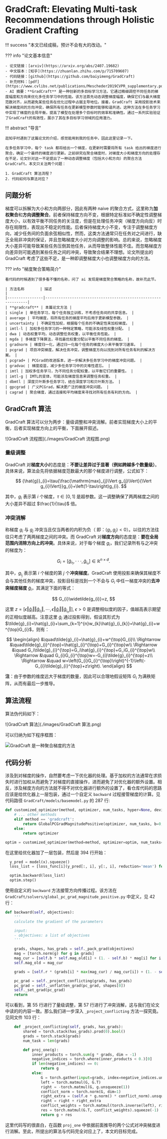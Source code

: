 # GradCraft: Elevating Multi-task Recommendations through Holistic Gradient Crafting

!!! success "本文已经成稿，预计不会有大的改动。"

??? info "论文基本信息"

    - 论文链接：[arxiv](https://arxiv.org/abs/2407.19682)
    - 中文版本：[知乎](https://zhuanlan.zhihu.com/p/715709607)
    - 代码链接：[github](https://github.com/baiyimeng/GradCraft)
    - 补充材料：[pdf](https://www.cvlibs.net/publications/Mescheder2019CVPR_supplementary.pdf)
    - AI 摘要：**GradCraft** 是一种创新的多目标学习方法，它通过精细调控不同任务的梯度幅度和方向来优化多任务学习中的性能。该方法首先动态调整梯度幅度，确保它们与最大梯度范数对齐，从而避免某些任务在优化过程中占据主导地位。接着，GradCraft 采用投影技术来解决梯度间的方向冲突，确保所有任务在更新模型参数时能够和谐共进。这种方法在多任务学习中实现了梯度的全局平衡，提高了模型在处理多个目标时的效率和准确性。通过一系列实验验证了GradCraft的有效性，展示了其在多目标学习领域的应用潜力。

!!! abstract "导言"

    逛知乎时遇到了这篇论文的介绍，感觉能用到我的任务中，因此这里记录一下。

    在多任务学习中，每个 task 都将给出一个梯度，在更新时需要将所有 task 给出的梯度进行聚合，确定一个最终的梯度进行更新。之前研究在聚合梯度时，对梯度大小和梯度方向的处理存在不足，论文针对这一不足提出了一种动态调整梯度（包括大小和方向）的聚合方法 GradCraft。本文只关注两个问题：

    1. GradCraft 算法流程？
    2. 代码如何与算法对应？

## 问题分析

梯度可以拆解为大小和方向两部分，因此有两种 naive 的聚合方式，这里称为**加权聚合**和**方向调整聚合**。前者保持梯度方向不变，根据特定标准如不确定性调整梯度大小，以有效平衡不同任务的关注度，但是在处理任务冲突（梯度方向向反）时存在局限性，表现出不稳定的性能。后者保持梯度大小不变，专注于调整梯度方向，减少任务间的负面余弦相似性，然而，这类方法通常只在任务对之间进行，缺乏全局非冲突的保证，并且忽略梯度大小对方向调整的影响。总的来说，忽略梯度大小差异可能导致某些任务压倒其他任务，从而导致整体性能不佳。而忽略梯度方向差异则可能遇到某些任务之间的冲突，导致聚合结果不理想。论文所提出的 GradCraft 考虑了这些不足，是一种即调整梯度大小也调整梯度方向的方法。

??? info "梯度聚合策略简介"

    看代码的时候遇到了很多看不懂的名称，问了 ai 发现是梯度聚合策略的名称，故补充此节。

    | 方法名称       | 描述                                                         |
    |----------------|--------------------------------------------------------------|
    | **gradcraft** | 本篇论文方法 |
    | single | 单任务学习，每个任务独立训练，不考虑任务间的共享信息。 |
    | average | 平均梯度，将所有任务的梯度平均后用于更新模型参数。 |
    | uncertainty | 不确定性加权，根据每个任务的不确定性来加权梯度。 |
    | imtl-l | 加权多任务学习的一种特定策略，可能涉及线性权重分配。 |
    | dwa | 动态权重平均，动态调整任务权重，以平衡任务性能。 |
    | mgda | 多梯度下降算法，寻找最优权重分配以平衡不同任务的梯度。 |
    | gradnorm | 梯度归一化，通过归一化每个任务的梯度大小来平衡学习速率。 |
    | pcgrad | 项目冲突梯度，解决任务冲突，调整梯度方向以找到对所有任务有利的解决方案。 |
    | pcgrad+ | PCGrad的改进版本，进一步解决多任务学习中的梯度冲突问题。 |
    | gradvac | 梯度疫苗，减少多任务学习中的灾难性遗忘。 |
    | imtl | 加权多任务学习，为不同任务分配权重，以平衡它们的重要性。 |
    | imtl-g | IMTL的变体，可能涉及梯度信息来调整任务权重。 |
    | dbmtl | 深度贝叶斯多任务学习，结合深度学习和贝叶斯方法。 |
    | gpcgrad | 广义PCGrad，解决更广泛的梯度冲突问题。 |
    | cagrad | 聚合梯度，通过连接和平均梯度来寻找对所有任务有利的方向。 |

## GradCraft 算法

GradCraft 算法可以分为两步：量级调整和冲突消解。前者实现梯度大小上的平衡，后者实现梯度方向上的平衡，下面展开叙述。

![GradCraft 流程图](./images/GradCraft 流程图.png)

### 量级调整

GradCraft 对**梯度大小**的态度是：**不要让差异过于显著（例如跨越多个数量级）**。具体来说，算法会先将依据梯度范数最大的那个梯度进行调整，公式如下：

$$
{\hat{g}}_{i}=\tau{\frac{\mathrm{max}_{j}\Vert g_{j}\Vert}{\Vert g_{i}\Vert}}g_{i}+\left(1-\tau\right)g_{i}.
$$

其中，$g_i$ 表示第 $i$ 个梯度，$\tau\in[0,1]$ 是超参数。这一调整确保了两两梯度之间的大小差异不超过 $\frac{1}{\tau}$ 倍。

### 冲突消解

称梯度 $g_i$ 与 $g_j$ 冲突当且仅当两者的内积为负（ 即：$\left<g_i,g_j\right> <0$）。以往的方法往往只考虑了两两梯度之间的冲突。而 GradCraft 对**梯度方向**的态度是：**要在全局范围内消除方向上的冲突**。具体来说，对于每个梯度 $g_i$，我们记录所有与之冲突的梯度为：

$$
G_{i}=[\hat{g}_{i_{1}},\cdot\cdot\cdot,\hat{g}_{i_{n}}]\in\mathbb{R}^{n\times d}.
$$

其中，$g_{i_j}$ 表示第 $i$ 个梯度的第 $j$ 个**冲突梯度**。GradCraft 使用投影来确保其梯度不会与其他任务的梯度冲突，投影目标是找到一个不会与 $G_i$ 中任一梯度冲突的**去冲突梯度梯度** $\widetilde g_i$，其满足下面的等式：

$$
G_{i}\widetilde{g_{i}}=z,
$$

这里 $z=\left[\epsilon\Vert\hat{g}_{i}\Vert\Vert\hat{g}_{i_{1}}\Vert,\cdots,\epsilon\Vert\hat{g}_{i}\Vert\Vert\hat{g}_{i_{n}}\Vert\right],$ $\epsilon>0$ 是调整相似度的因子，值越高表示期望的正相似度越高。注意这里 $\widetilde g_i$ 通过投影得到，假设其形式为$\tilde{g}_{i}=\hat{g}_{i}+\sum_{k=1}^{n}w_{k}\hat{g}_{i_{k}}=\hat{g}_{i}+w^{\top}G_{i}$，则有：

$$
\begin{align}
&\quad\tilde{g}_{i}=\hat{g}_{i}+w^{\top}G_{i}\\
\Rightarrow  &\quad\tilde{g}_{i}^{\top}=\hat{g}_{i}^{\top}+G_{i}^{\top}w\\
\Rightarrow  &\quad G_i\tilde{g}_{i}^{\top}=G_i\hat{g}_{i}^{\top}+G_iG_{i}^{\top}w\\
\Rightarrow &\quad G_{i}G_{i}^{\top}w=-G_{i}\tilde{g}_{i}^{\top}+z\\
\Rightarrow &\quad w=\left(G_{i}G_{i}^{\top}\right)^{-1}\left(-G_{i}\tilde{g}_{i}^{\top}+z\right).
\end{align}
$$

**注**：由于参数的维度远大于梯度的数量，因此可以合理地假设矩阵 $G_i$ 为满秩矩阵，从而有最后一步推导。

## 算法流程

算法伪代码如下：

![GradCraft 算法](./images/GradCraft 算法.png)

可以归纳为如下程序框图：

![GradCraft 是一种聚合梯度的方法](./images/GradCraft-聚合梯度示意图.png)

## 代码分析

涉及到对梯度的操作，自然要考虑一下优化器的处理。基于加权的方法通常在求损失时进行加权从而避免了对梯度的直接操作，进而避免了对优化器的额外设置。相反，涉及梯度方向的方法就不得不对优化器进行额外的设置了，看仓库代码的思路应该是给优化器上一层包装，通过一个自定义 `backward` 过程接管梯度的计算。见代码路径 `GradCraft/models/basemodel.py` 的 287 行:

```python title="basemodel.py", hl_lines="3 4 8"
def customized_optimizer(method, optimizer, num_tasks, hyper=None, device=None):
    # ... other methods
    elif method == 'gradcraft':
        return GlobalPCGradMagnitudePositive(optimizer, num_tasks, b=0, r=hyper['r'], e=hyper['e'], device=device)
    else:
        return optimizer

optim = customized_optimizer(method=method, optimizer=optim, num_tasks=self.num_tasks, hyper=hyper, device=self.device)
```

在这里给优化器加了一层包装，然后是 394 行开始：

```python linenums="394" hl_lines="4" title="basemodel.py"
  y_pred = model(x).squeeze()
  loss_list = [loss_func[i](y_pred[:, i], y[:, i], reduction='mean') for i in range(self.num_tasks)]

  optim.backward(loss_list)
  optim.step()
```

使用自定义的 `backward` 方法接管方向传播过程。该方法在 `GradCraft/solvers/global_pc_grad_magnitude_positive.py` 中定义，见 42 行：

```python linenums="42", hl_lines="14 16", title="global_pc_grad_magnitude_positive.py"
def backward(self, objectives):
    '''
    calculate the gradient of the parameters

    input:
    - objectives: a list of objectives
    '''

    grads, shapes, has_grads = self._pack_grad(objectives)
    mag = [torch.norm(g) for g in grads]
    mag_cur = [self.b * self.mag_old[i] + (1. - self.b) * mag[i] for i in range(len(grads))]
    self.mag_old = mag_cur

    grads = [self.r * (grads[i] * max(mag_cur) / mag_cur[i]) + (1. - self.r) * grads[i] for i in range(len(grads))]

    pc_grad = self._project_conflicting(grads, has_grads)
    pc_grad = self._unflatten_grad(pc_grad, shapes[0])
    self._set_grad(pc_grad)
    return
```

可以看到，第 55 行进行了量级调整，第 57 行进行了冲突消解，这与我们在论文中读的的内容一致。那么我们进一步深入 `_project_conflicting` 方法一探究竟。见同文件 103 行：

```python linenums="103", hl_lines="12-20" title="global_pc_grad_magnitude_positive.py"
    def _project_conflicting(self, grads, has_grads):
        shared = torch.stack(has_grads).prod(0).bool()
        grads = torch.stack(grads)
        num_task = len(grads)

        def proj_one(g):
            inner_products = torch.sum(g * grads, dim = -1)
            negative_indices = torch.where(inner_products < 0.)[0]
            if len(negative_indices) == 0:
                return g
            else:
                G = torch.gather(input=grads, index=negative_indices.unsqueeze(1).expand(-1, grads.size(1)), dim=0)
                left = torch.matmul(G, G.T)
                right = -torch.matmul(G, g.unsqueeze(1))
                conflict_norm = torch.norm(G, dim=1)
                right_extra = (self.e * g.norm() * conflict_norm).unsqueeze(1)
                right = right + right_extra
                conflict_weights = torch.matmul(torch.inverse(left), right)
                res = torch.matmul(G.T, conflict_weights).squeeze(-1)
                return g + res
```

这里代码写的很直白，在函数 `proj_one` 中依据前面推导的两个公式对冲突梯度进行消解。至此，所提出的算法与代码完全对应上了，本文的目标完成。
